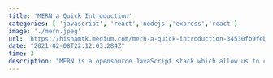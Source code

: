 ```yaml
---
title: 'MERN a Quick Introduction'
categories: [ 'javascript', 'react','nodejs','express','react']
image: './mern.jpeg'
url: 'https://hishamtk.medium.com/mern-a-quick-introduction-34530fb9feb3'
date: "2021-02-08T22:12:03.284Z"
time: 3
description: "MERN is a opensource JavaScript stack which allow us to create a full fledged web application from scratch"
---
```

